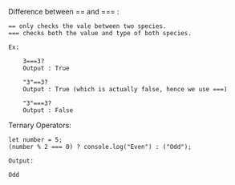 Difference between == and === :

    == only checks the vale between two species.
    === checks both the value and type of both species.

    Ex:

        3===3?
        Output : True

        "3"==3?
        Output : True (which is actually false, hence we use ===)

        "3"===3?
        Output : False


Ternary Operators:

    let number = 5;
    (number % 2 === 0) ? console.log("Even") : ("Odd");

    Output:

    Odd